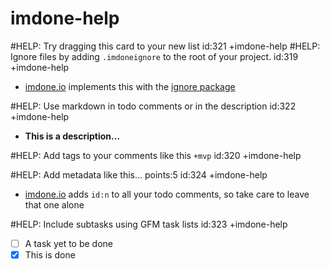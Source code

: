 imdone-help
====
#HELP: Try dragging this card to your new list id:321 +imdone-help
#HELP: Ignore files by adding `.imdoneignore` to the root of your project. id:319 +imdone-help
- [imdone.io](https://imdone.io) implements this with the [ignore package](https://www.npmjs.com/package/ignore)

#HELP: Use markdown in todo comments or in the description id:322 +imdone-help
- **This is a description...**

#HELP: Add tags to your comments like this `+mvp` id:320 +imdone-help

#HELP: Add metadata like this... points:5 id:324 +imdone-help
- [imdone.io](https://imdone.io) adds `id:n` to all your todo comments, so take care to leave that one alone

#HELP: Include subtasks using GFM task lists id:323 +imdone-help
- [ ] A task yet to be done
- [x] This is done
